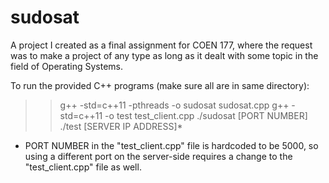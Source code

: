 # sudosat

A project I created as a final assignment for COEN 177, where the request was to make a project of any type as long as it dealt with some topic in the field of Operating Systems.


To run the provided C++ programs (make sure all are in same directory): 
>> g++ -std=c++11 -pthreads -o sudosat sudosat.cpp
>> g++ -std=c++11 -o test test_client.cpp
>> ./sudosat [PORT NUMBER]
>> ./test [SERVER IP ADDRESS]*

* PORT NUMBER in the "test_client.cpp" file is hardcoded to be 5000, so using a different port on the server-side requires a change to the "test_client.cpp" file as well. 
